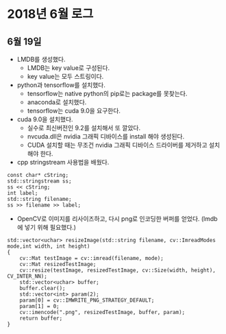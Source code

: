 # 2018년 6월 로그
## 6월 19일
* LMDB를 생성했다.
  * LMDB는 key value로 구성된다.
  * key value는 모두 스트링이다.
* python과 tensorflow를 설치했다.
  * tensorflow는 native python의 pip로는 package를 못찾는다.
  * anaconda로 설치했다.
  * tensorflow는 cuda 9.0을 요구한다.
* cuda 9.0을 설치했다.
  * 실수로 최신버전인 9.2를 설치해서 또 깔았다.
  * nvcuda.dll은 nvidia 그래픽 디바이스를 install 해야 생성된다.
  * CUDA 설치할 때는 무조건 nvidia 그래픽 디바이스 드라이버를 제거하고 설치해야 한다.
* cpp stringstream 사용법을 배웠다.
````
const char* cString;
std::stringstream ss;
ss << cString;
int label;
std::string filename;
ss >> filename >> label;
````
* OpenCV로 이미지를 리사이즈하고, 다시 png로 인코딩한 버퍼를 얻었다. (lmdb에 넣기 위해 필요했다.)
````
std::vector<uchar> resizeImage(std::string filename, cv::ImreadModes mode,int width, int height)
{
    cv::Mat testImage = cv::imread(filename, mode);
    cv::Mat resizedTestImage;
    cv::resize(testImage, resizedTestImage, cv::Size(width, height), CV_INTER_NN);
    std::vector<uchar> buffer;
    buffer.clear();
    std::vector<int> param(2);
    param[0] = cv::IMWRITE_PNG_STRATEGY_DEFAULT;
    param[1] = 0;
    cv::imencode(".png", resizedTestImage, buffer, param);
    return buffer;
}
````
